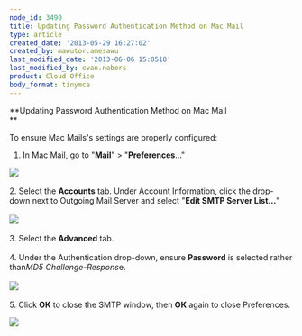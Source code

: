 ```yaml
---
node_id: 3490
title: Updating Password Authentication Method on Mac Mail
type: article
created_date: '2013-05-29 16:27:02'
created_by: mawutor.amesawu
last_modified_date: '2013-06-06 15:0518'
last_modified_by: evan.nabors
product: Cloud Office
body_format: tinymce
---
```


**Updating Password Authentication Method on Mac Mail<br>
**

To ensure Mac Mails's settings are properly configured:

1. In Mac Mail, go to "**Mail**" \> "**Preferences**..."

![](/knowledge_center/sites/default/files/field/image/1_49.png)<br>
<br>
2. Select the **Accounts** tab.  Under Account Information, click the
drop-down next to Outgoing Mail Server and select "**Edit SMTP Server
List...**"<br>
<br>
![](/knowledge_center/sites/default/files/field/image/2_46.png)<br>
<br>
3. Select the **Advanced** tab.<br>
<br>
4. Under the Authentication drop-down, ensure **Password** is selected
rather than*MD5 Challenge-Respons*e.<br>
<br>
![](/knowledge_center/sites/default/files/field/image/3_44.png)<br>
<br>
5. Click **OK** to close the SMTP window, then **OK** again to close
Preferences.

![](/knowledge_center/sites/default/files/field/image/4_37.png)

